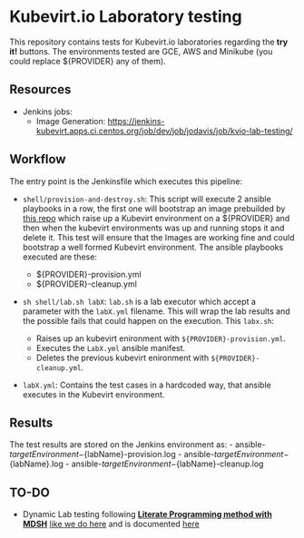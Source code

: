 # Kubevirt.io Laboratory testing

This repository contains tests for Kubevirt.io laboratories regarding the **try it!** buttons. The environments tested are GCE, AWS and Minikube (you could replace ${PROVIDER} any of them).

## Resources

- Jenkins jobs:
    - Image Generation: https://jenkins-kubevirt.apps.ci.centos.org/job/dev/job/jodavis/job/kvio-lab-testing/

## Workflow

The entry point is the Jenkinsfile which executes this pipeline:

- `shell/provision-and-destroy.sh`: This script will execute 2 ansible playbooks in a row, the first one will bootstrap an image prebuilded by [this repo](https://github.com/joeldavis84/kvio-lab-images.git) which raise up a Kubevirt environment on a ${PROVIDER} and then when the kubevirt environments was up and running stops it and delete it. This test will ensure that the Images are working fine and could bootstrap a well formed Kubevirt environment. The ansible playbooks executed are these:
    - ${PROVIDER}-provision.yml
    - ${PROVIDER}-cleanup.yml

- `sh shell/lab.sh labX`: `lab.sh` is a lab executor which accept a parameter with the `labX.yml` filename. This will wrap the lab results and the possible fails that could happen on the execution. This `labx.sh`:
    - Raises up an kubevirt enironment with `${PROVIDER}-provision.yml`.
    - Executes the `LabX.yml` ansible manifest.
    - Deletes the previous kubevirt enironment with `${PROVIDER}-cleanup.yml`.

- `labX.yml`: Contains the test cases in a hardcoded way, that ansible executes in the Kubevirt environment.

## Results

The test results are stored on the Jenkins environment as:
    - ansible-${targetEnvironment}-${labName}-provision.log
    - ansible-${targetEnvironment}-${labName}.log
    - ansible-${targetEnvironment}-${labName}-cleanup.log

## TO-DO

- Dynamic Lab testing following [**Literate Programming method with MDSH**](https://en.wikipedia.org/wiki/Literate_programming) [like we do here](https://github.com/kubevirt/kubevirt-tutorial) and is documented [here](https://github.com/RHsyseng/kubevirt-tutorial-testing-deck)
